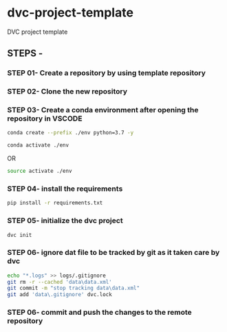 # dvc-project-template
DVC project template

## STEPS -

### STEP 01- Create a repository by using template repository

### STEP 02- Clone the new repository

### STEP 03- Create a conda environment after opening the repository in VSCODE

```bash
conda create --prefix ./env python=3.7 -y
```

```bash
conda activate ./env
```
OR
```bash
source activate ./env
```

### STEP 04- install the requirements
```bash
pip install -r requirements.txt
```

### STEP 05- initialize the dvc project
```bash
dvc init
```

### STEP 06- ignore dat file to be tracked by git as it taken care by dvc
```bash
echo "*.logs" >> logs/.gitignore
git rm -r --cached 'data\data.xml'
git commit -m "stop tracking data\data.xml"
git add 'data\.gitignore' dvc.lock
```

### STEP 06- commit and push the changes to the remote repository


